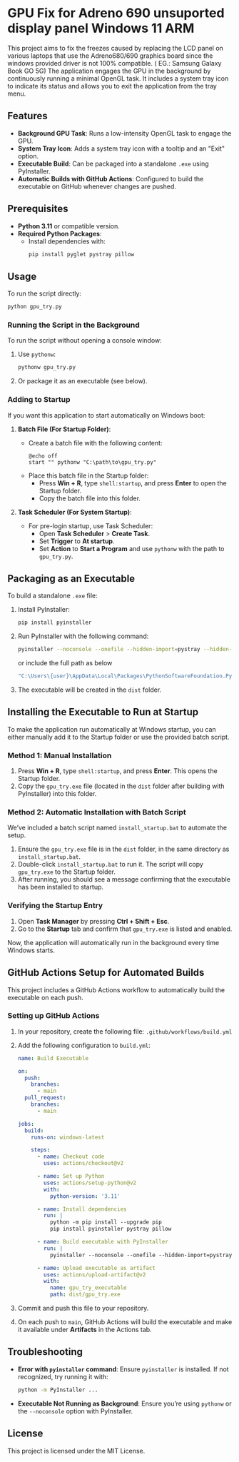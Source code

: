 # GPU Fix for Adreno 690 unsuported display panel Windows 11 ARM

This project aims to fix the freezes caused by replacing the LCD panel on various laptops that use the Adreno680/690 graphics board since the windows provided driver is not 100% compatible. ( EG.: Samsung Galaxy Book GO 5G)
The application engages the GPU in the background by continuously running a minimal OpenGL task. It includes a system tray icon to indicate its status and allows you to exit the application from the tray menu.

## Features

- **Background GPU Task**: Runs a low-intensity OpenGL task to engage the GPU.
- **System Tray Icon**: Adds a system tray icon with a tooltip and an "Exit" option.
- **Executable Build**: Can be packaged into a standalone `.exe` using PyInstaller.
- **Automatic Builds with GitHub Actions**: Configured to build the executable on GitHub whenever changes are pushed.

## Prerequisites

- **Python 3.11** or compatible version.
- **Required Python Packages**:
  - Install dependencies with:
    ```bash
    pip install pyglet pystray pillow
    ```

## Usage

To run the script directly:

```bash
python gpu_try.py
```

### Running the Script in the Background

To run the script without opening a console window:

1. Use `pythonw`:
   ```bash
   pythonw gpu_try.py
   ```
2. Or package it as an executable (see below).

### Adding to Startup

If you want this application to start automatically on Windows boot:

1. **Batch File (For Startup Folder)**:
   - Create a batch file with the following content:
     ```batch
     @echo off
     start "" pythonw "C:\path\to\gpu_try.py"
     ```
   - Place this batch file in the Startup folder:
     - Press **Win + R**, type `shell:startup`, and press **Enter** to open the Startup folder.
     - Copy the batch file into this folder.

2. **Task Scheduler (For System Startup)**:
   - For pre-login startup, use Task Scheduler:
     - Open **Task Scheduler** > **Create Task**.
     - Set **Trigger** to **At startup**.
     - Set **Action** to **Start a Program** and use `pythonw` with the path to `gpu_try.py`.

## Packaging as an Executable

To build a standalone `.exe` file:

1. Install PyInstaller:
   ```bash
   pip install pyinstaller
   ```

2. Run PyInstaller with the following command:
   ```bash
   pyinstaller --noconsole --onefile --hidden-import=pystray --hidden-import=PIL gpu_try.py
   ```

   or include the full path as below

    ```bash
    "C:\Users\{user}\AppData\Local\Packages\PythonSoftwareFoundation.Python.3.11_qbz5n2kfra8p0\LocalCache\local-packages\Python311\site-packages\PyInstaller\__main__.py" --noconsole --onefile --hidden-import=pystray --hidden-import=PIL gpu_try.py
    ```

3. The executable will be created in the `dist` folder.

## Installing the Executable to Run at Startup

To make the application run automatically at Windows startup, you can either manually add it to the Startup folder or use the provided batch script.

### Method 1: Manual Installation

1. Press **Win + R**, type `shell:startup`, and press **Enter**. This opens the Startup folder.
2. Copy the `gpu_try.exe` file (located in the `dist` folder after building with PyInstaller) into this folder.

### Method 2: Automatic Installation with Batch Script

We’ve included a batch script named `install_startup.bat` to automate the setup.

1. Ensure the `gpu_try.exe` file is in the `dist` folder, in the same directory as `install_startup.bat`.
2. Double-click `install_startup.bat` to run it. The script will copy `gpu_try.exe` to the Startup folder.
3. After running, you should see a message confirming that the executable has been installed to startup.

### Verifying the Startup Entry

1. Open **Task Manager** by pressing **Ctrl + Shift + Esc**.
2. Go to the **Startup** tab and confirm that `gpu_try.exe` is listed and enabled.

Now, the application will automatically run in the background every time Windows starts.


## GitHub Actions Setup for Automated Builds

This project includes a GitHub Actions workflow to automatically build the executable on each push.

### Setting up GitHub Actions

1. In your repository, create the following file: `.github/workflows/build.yml`

2. Add the following configuration to `build.yml`:

   ```yaml
   name: Build Executable

   on:
     push:
       branches:
         - main
     pull_request:
       branches:
         - main

   jobs:
     build:
       runs-on: windows-latest

       steps:
         - name: Checkout code
           uses: actions/checkout@v2

         - name: Set up Python
           uses: actions/setup-python@v2
           with:
             python-version: '3.11'

         - name: Install dependencies
           run: |
             python -m pip install --upgrade pip
             pip install pyinstaller pystray pillow

         - name: Build executable with PyInstaller
           run: |
             pyinstaller --noconsole --onefile --hidden-import=pystray --hidden-import=PIL gpu_try.py

         - name: Upload executable as artifact
           uses: actions/upload-artifact@v2
           with:
             name: gpu_try_executable
             path: dist/gpu_try.exe
   ```

3. Commit and push this file to your repository.

4. On each push to `main`, GitHub Actions will build the executable and make it available under **Artifacts** in the Actions tab.

## Troubleshooting

- **Error with `pyinstaller` command**: Ensure `pyinstaller` is installed. If not recognized, try running it with:
  ```bash
  python -m PyInstaller ...
  ```

- **Executable Not Running as Background**: Ensure you’re using `pythonw` or the `--noconsole` option with PyInstaller.

## License

This project is licensed under the MIT License.
